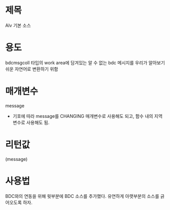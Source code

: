 ﻿# 제목

Alv 기본 소스

# 용도

bdcmsgcoll 타입의 work area에 담겨있는 알 수 없는 bdc 메시지를 우리가 알아보기 쉬운 자연어로 변환하기 위함

# 매개변수

message
- 기호에 따라 message를 CHANGING 매개변수로 사용해도 되고, 함수 내의 지역변수로 사용해도 됨.

# 리턴값

(message)

# 사용법

BDC와의 연동을 위해 윗부분에 BDC 소스를 추가했다. 유연하게 아랫부분의 소스를 긁어오도록 하자.
